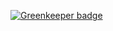 

[![Greenkeeper badge](https://badges.greenkeeper.io/christianjuth/react-todo.svg)](https://greenkeeper.io/)